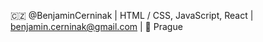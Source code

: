 🇨🇿 @BenjaminCerninak | HTML / CSS, JavaScript, React | benjamin.cerninak@gmail.com | 📍 Prague


<!---
BenjaminCerninak/BenjaminCerninak is a ✨ special ✨ repository because its `README.md` (this file) appears on your GitHub profile.
You can click the Preview link to take a look at your changes.
--->
